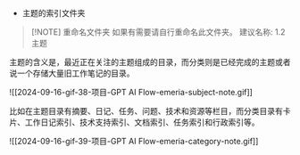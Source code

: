 - 主题的索引文件夹

> [!NOTE] 重命名文件夹
> 如果有需要请自行重命名此文件夹。
> 建议名称: 1.2 主题


主题的含义是，最近正在关注的主题组成的目录，而分类则是已经完成的主题或者说一个存储大量旧工作笔记的目录。

![[2024-09-16-gif-38-项目-GPT AI Flow-emeria-subject-note.gif]]

比如在主题目录有摘要、日记、任务、问题、技术和资源等栏目，而分类目录有卡片、工作日记索引、技术支持索引、文档索引、任务索引和行政索引等。

![[2024-09-16-gif-39-项目-GPT AI Flow-emeria-category-note.gif]]

